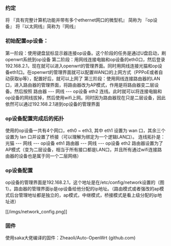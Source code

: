 ### 约定
将 『具有完整计算机功能并带有多个ethernet网口的微型机』 简称为 『op设备』
将『以太网线』简称为『网线』

### 初始配置op设备：
第一阶段：使用键盘鼠标显示器连接op设备。这个阶段的任务是通过U盘启动，刷openwrt系统到op设备
第二阶段：用网线连接电脑和op设备的eth0口，然后登录192.168.2.1，现在就可以进入openwrt的管理界面。同时用网线连接光猫和op设备eth1口。在openwrt的管理界面就可以配置WAN口的上网方式（PPPoE或者自动获取ip等），配置好后，就可以上网了
第三阶段：使用网线连接路由器的LAN口，进入路由器的管理界面，将路由器改为AP模式，作用是将路由器变二层设备。然后按照 路由器 --- 网线 --- op设备 eth2 连线。此时就可以将连接电脑和op设备的网线拔掉，然后使用wifi上网。同时因为路由器现在只是二层设备，因此依然可以通过192.168.2.1进到op设备的管理界面

### op设备配置完成后的拓扑
使用的op设备一共有4个网口，eth0 ~ eth3, 其中 eth1 设置为 wan 口，其余三个设置为 lan 口并设置了桥接（可以理解为绑定为一个逻辑LAN口）。
连线拓扑是：
光猫 --- 网线 --- op设备 eth1
路由器 --- 网线 --- op设备 eth2
路由器设置为了AP模式（变为二层设备，相当于所有接口都是LAN口，并且所有通过wifi连接路由器的设备也是属于同一个二层网络）

### op设备配置
op设备的管理界面是192.168.2.1，这个地址是在/etc/config/network设置的（图1）。路由器的管理界面ip是op设备给他分配的ip地址。（路由模式或者强改的ap模式后台管理地址都是独立的，ap模式，中继模式，桥接模式是看上级分配的ip地址进）

[[/imgs/network_config.png]]

### 固件
使用saka大佬编译的固件：Zheaoli/Auto-OpenWrt (github.com)
